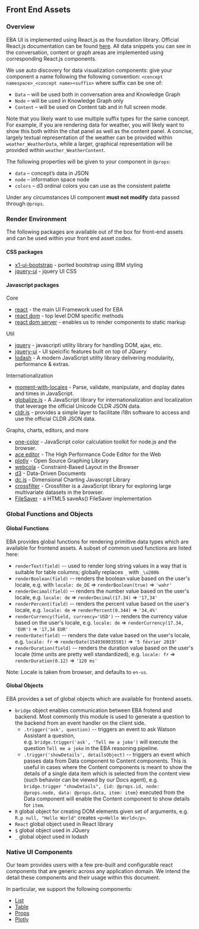 ## Front End Assets

### Overview
EBA UI is implemented using React.js as the foundation library. Official React.js documentation can be found [here](https://reactjs.org/docs). All data snippets you can see in the conversation, content or graph areas are implemented using corresponding React.js components.

We use auto discovery for data visualization components: give your component a name following the following convention: `<concept namespace>_<concept name><suffix>` where suffix can be one of:

- `Data` – will be used both in conversation area and Knowledge Graph
- `Node` – will be used in Knowledge Graph only
- `Content` – will be used on Content tab and in full screen mode. 

Note that you likely want to use multiple suffix types for the same concept. For example, if you are rendering data for weather, you will likely want to show this both within the chat panel as well as the content panel. A concise, largely textual representation of the weather can be provided within `weather_WeatherData`, while a larger, graphical representation will be provided within `weather_WeatherContent`. 

The following properties will be given to your component in `@props`:

- `data` – concept’s data in JSON
- `node` – information space node
- `colors` – d3 ordinal colors you can use as the consistent palette

Under any circumstances UI component **must not modify** data passed through `@props`.

### Render Environment
The following packages are available out of the box for front-end assets and can be used within your front end asset codes.

#### CSS packages
- [x1-ui-bootstrap](https://eba.ibm.com/assistant#/lab/glyphicons) - ported bootstrap using IBM styling
- [jquery-ui](https://jqueryui.com/) - jquery UI CSS

#### Javascript packages

Core
- [react](https://reactjs.org/) - the main UI Framework used for EBA
- [react dom](https://reactjs.org/docs/react-dom.html) - top level DOM specific methods
- [react dom server](https://reactjs.org/docs/react-dom-server.html) - enables us to render components to static markup

Util
- [jquery](https://jquery.com/) - javascripti utility library for handling DOM, ajax, etc. 
- [jquery-ui](https://jqueryui.com/) - UI speicific features built on top of JQuery
- [lodash](https://lodash.com/) -  A modern JavaScript utility library delivering modularity, performance & extras.

Internationalization
- [moment-with-locales](https://momentjs.com/) - Parse, validate, manipulate, and display dates and times in JavaScript.
- [globalize.js](https://github.com/globalizejs/globalize) - A JavaScript library for internationalization and localization that leverage the official Unicode CLDR JSON data.
- [cldr.js](https://github.com/rxaviers/cldrjs) - provides a simple layer to facilitate i18n software to access and use the official CLDR JSON data. 

Graphs, charts, editors, and more
- [one-color](https://github.com/One-com/one-color) - JavaScript color calculation toolkit for node.js and the browser.
- [ace editor](https://ace.c9.io/) - The High Performance Code Editor for the Web
- [plotly](https://plot.ly/javascript/) - Open Source Graphing Library
- [webcola](https://ialab.it.monash.edu/webcola/) - Constraint-Based Layout in the Browser
- [d3](https://d3js.org/) - Data-Driven Documents
- [dc.js](https://dc-js.github.io/dc.js/) - Dimensional Charting Javascript Library
- [crossfilter](http://square.github.io/crossfilter/) - Crossfilter is a JavaScript library for exploring large multivariate datasets in the browser.
- [FileSaver](https://github.com/eligrey/FileSaver.js/) - a HTML5 saveAs() FileSaver implementation

### Global Functions and Objects

#### Global Functions

EBA provides global functions for rendering primitive data types which are available for frontend assets. A subset of common used functions are listed here:
 - `renderText(field)` -- used to render long string values in a way that is suitable for table columns; globally replaces `_` with `_\u200b`
 - `renderBoolean(field)` -- renders the boolean value based on the user's locale, e.g. with `locale: de_DE` => `renderBoolean(true)` => `'wahr'`
 - `renderDecimal(field)` -- renders the number value based on the user's locale, e.g. `locale: de` => `renderDecimal(17.34)` => `'17,34'`
 - `renderPercent(field)` -- renders the percent value based on the user's locale, e.g. `locale: de` => `renderPercent(0.344)` => `'34,4%'`
 - `renderCurrency(field, currency='USD')` -- renders the currency value based on the user's locale, e.g. `locale: de` => `renderCurrency(17.34, 'EUR')` => `'17,34 EUR'`
 - `renderDate(field)` -- renders the date value based on the user's locale, e.g. `locale: fr` => `renderDate(1549369035501)` => `'5 février 2019'`
 - `renderDuration(field)` -- renders the duration value based on the user's locale (time units are pretty well standardized), e.g. `locale: fr` => `renderDuration(0.12)` => `'120 ms'`

Note: Locale is taken from browser, and defaults to `en-us`.

#### Global Objects

EBA provides a set of global objects which are available for frontend assets.

 - `bridge` object enables communication between EBA frotend and backend. Most commonly this module is used to generate a question to the backend from an event handler on the client side.
    - `.trigger('ask', question)` -- triggers an event to ask Watson Assistant a question,   
    e.g. `bridge.trigger('ask', 'Tell me a joke')` will execute the question `Tell me a joke` in the EBA reasoning pipeline.
    - `.trigger('showDetails', detailsObject)` -- triggers an event which passes data from Data component to Content components. This is useful in cases where the Content components is meant to show the details of a single data item which is selected from the content view (such behavior can be viewed by our Docs agent), e.g. `bridge.trigger "showDetails", {id: @props.id, node: @props.node, data: @props.data, item: item}` executed from the Data component will enable the Content component to show details for `item`.
 - `R` global object for creating DOM elements given set of arguments, e.g. `R.p null, "Hello World"` creates `<p>Hello World</p>`.
 - `React` global object used in React library
 - `$` global object used in JQuery
 - `_` global object used in lodash

### Native UI Components
Our team provides users with a few pre-built and configurable react components that are generic across any application domain. We intend the detail these components and their usage within this document. 

In particular, we support the following components:
 - [List](./frontend/React_Lists.md)
 - [Table](./frontend/React_Tables.md)
 - [Props](./frontend/React_Props.md)
 - [Plotly](./frontend/React_Plotly.md)
 
